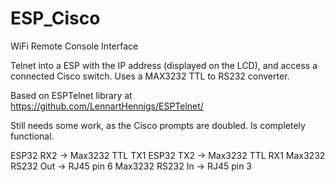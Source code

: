 # ESP_Cisco
 WiFi Remote Console Interface

Telnet into a ESP with the IP address (displayed on the LCD), and access a connected Cisco switch. Uses a MAX3232 TTL to RS232 converter.

Based on ESPTelnet library at https://github.com/LennartHennigs/ESPTelnet/

Still needs some work, as the Cisco prompts are doubled. Is completely functional.

ESP32 RX2 -> Max3232 TTL TX1
ESP32 TX2 -> Max3232 TTL RX1
Max3232 RS232 Out -> RJ45 pin 6
Max3232 RS232 In -> RJ45 pin 3

